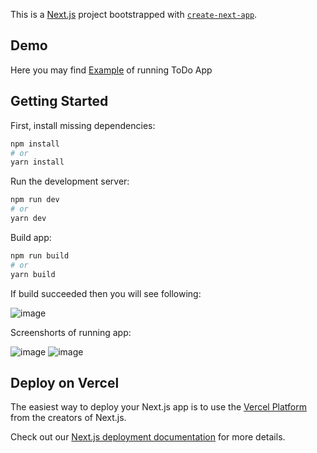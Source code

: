This is a [Next.js](https://nextjs.org/) project bootstrapped with [`create-next-app`](https://github.com/vercel/next.js/tree/canary/packages/create-next-app).

## Demo

Here you may find  [Example](https://test-to-do.vercel.app/) of running ToDo App

## Getting Started

First, install missing dependencies:

```bash
npm install
# or
yarn install
```

Run the development server:

```bash
npm run dev
# or
yarn dev
```

Build app:

```bash
npm run build
# or
yarn build
```

If build succeeded then you will see following:

![image](https://user-images.githubusercontent.com/52489178/137596786-0ccbe78a-bea1-4eb8-89a0-d6ce88e2047e.png)

Screenshorts of running app:

![image](https://user-images.githubusercontent.com/52489178/137596911-ab69fe7d-77c3-4702-8099-0d19e5be80f8.png)
![image](https://user-images.githubusercontent.com/52489178/137596923-8203219e-1d89-4457-9f22-831864bc4298.png)

## Deploy on Vercel

The easiest way to deploy your Next.js app is to use the [Vercel Platform](https://vercel.com/new?utm_medium=default-template&filter=next.js&utm_source=create-next-app&utm_campaign=create-next-app-readme) from the creators of Next.js.

Check out our [Next.js deployment documentation](https://nextjs.org/docs/deployment) for more details.
